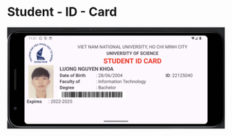 # Student - ID - Card

![GitHub Logo](https://github.com/Koa28062004/Student-ID-Card/blob/main/UI.png)
